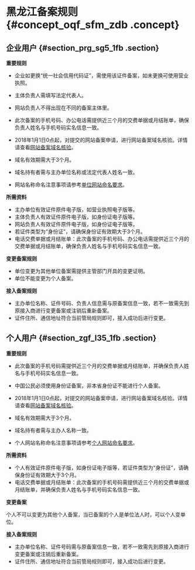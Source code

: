 # 黑龙江备案规则 {#concept_oqf_sfm_zdb .concept}

## 企业用户 {#section_prg_sg5_1fb .section}

 **重要规则** 

-   企业如更换“统一社会信用代码证”，需使用该证件备案，如未更换可使用营业执照。
-   主体负责人需填写法定代表人。
-   网站负责人不得出现在不同的备案主体里。
-   此次备案的手机号码、办公电话需提供近三个月的交费单据或月结账单，确保负责人姓名与手机号码实名信息一致。
-   2018年1月1日0点起，对提交的网站备案申请，进行网站备案域名核验。详情请查看[网站备案域名核验](../cn.zh-CN/管理查看ICP备案信息/备案信息核查/域名核验.md)。

-   域名有效期需大于3个月。
-   域名持有者需与主办单位名称或法定代表人姓名一致。
-   网站名称命名注意事项请参考[单位网站命名要求](../cn.zh-CN/ICP备案流程（PC端）/填写主体信息和网站信息.md#section_unf_i80_8kz)。


 **所需资料** 

-   主办单位有效证件原件电子版，如营业执照电子版等。
-   主体负责人有效证件原件电子版，如身份证电子版等。
-   网站负责人有效证件原件电子版，如身份证电子版等。
-   若证件类型为“身份证”，请确保身份证有效期大于3个月。
-   电话交费单据或月结账单：此次备案的手机号码、办公电话需提供近三个月的交费单据或月结账单，确保负责人姓名与手机号码实名信息一致。

 **变更备案规则** 

-   单位变更为其他单位备案需提供主管部门开具的变更证明。
-   单位不能变更为个人备案。

 **接入备案规则** 

-   主办单位名称、证件号码、负责人信息需与原备案信息一致，若不一致需先到原接入商进行变更备案或注销后重新备案。
-   证件住所、通信地址符合当前管局规则即可，接入成功后进行变更。

## 个人用户 {#section_zgf_l35_1fb .section}

 **重要规则** 

-   此次备案的手机号码需提供近三个月的交费单据或月结账单，并确保负责人姓名与手机号码实名信息一致。
-   中国公民必须使用身份证备案，非本省身份证不能进行个人备案。
-   2018年1月1日0点起，对提交的网站备案申请，进行网站备案域名核验。详情请查看[网站备案域名核验](../cn.zh-CN/管理查看ICP备案信息/备案信息核查/域名核验.md)。

-   域名有效期需大于3个月。
-   域名持有者需与主办人名称一致。
-   个人网站名称命名注意事项请参考[个人网站命名要求](../cn.zh-CN/ICP备案流程（PC端）/填写主体信息和网站信息.md#section_fdq_ba1_fwp)。


 **所需资料** 

-   个人有效证件原件电子版，如身份证电子版等，若证件类型为“身份证”，请确保身份证有效期大于3个月。
-   电话交费单据或月结账单：此次备案的手机号码需提供近三个月的交费单据或月结账单，并确保负责人姓名与手机号码实名信息一致。

 **变更备案** 

个人不可以变更为其他个人备案，当已备案的个人是单位法人时，可以个人变单位。

 **接入备案规则** 

-   主办单位名称、证件号码需与原备案信息一致，若不一致需先到原接入商进行变更备案或注销后重新备案。
-   证件住所、通信地址符合当前管局规则即可，接入成功后进行变更。

